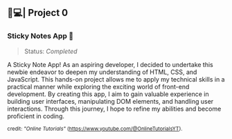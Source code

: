 ﻿## 🍵💻| Project 0 
### Sticky Notes App 📝
>Status: *Completed*

A Sticky Note App! As an aspiring developer, I decided to undertake this newbie endeavor to deepen my understanding of HTML, CSS, and JavaScript. This hands-on project allows me to apply my technical skills in a practical manner while exploring the exciting world of front-end development. By creating this app, I aim to gain valuable experience in building user interfaces, manipulating DOM elements, and handling user interactions. Through this journey, I hope to refine my abilities and become proficient in coding.

<sub>credit: *"Online Tutorials"* (https://www.youtube.com/@OnlineTutorialsYT).</sub>
